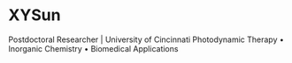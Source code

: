 # XYSun
Postdoctoral Researcher | University of Cincinnati   Photodynamic Therapy • Inorganic Chemistry • Biomedical Applications
